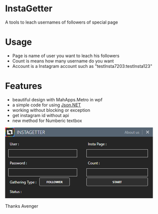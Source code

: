 # InstaGetter
A tools to leach usernames of followers of special page

# Usage
- Page is name of user you want to leach his followers
- Count is means how many username do you want
- Account is a Instagram account such as "testInsta7203:testInsta123"

# Features
- beautiful design with MahApps.Metro in wpf
- a simple code for using [Json.NET](http://www.newtonsoft.com/json)
- working without blocking or exception
- get instagram id without api
- new method for Numberic textbox

![edit-code](Image/InstaGetter.png)

Thanks Avenger
